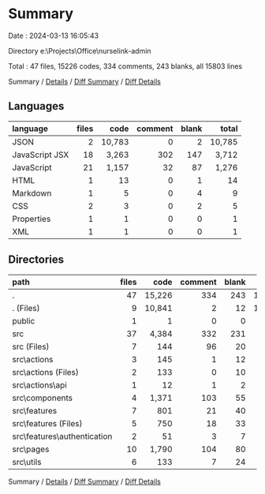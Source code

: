 # Summary

Date : 2024-03-13 16:05:43

Directory e:\\Projects\\Office\\nurselink-admin

Total : 47 files,  15226 codes, 334 comments, 243 blanks, all 15803 lines

Summary / [Details](details.md) / [Diff Summary](diff.md) / [Diff Details](diff-details.md)

## Languages
| language | files | code | comment | blank | total |
| :--- | ---: | ---: | ---: | ---: | ---: |
| JSON | 2 | 10,783 | 0 | 2 | 10,785 |
| JavaScript JSX | 18 | 3,263 | 302 | 147 | 3,712 |
| JavaScript | 21 | 1,157 | 32 | 87 | 1,276 |
| HTML | 1 | 13 | 0 | 1 | 14 |
| Markdown | 1 | 5 | 0 | 4 | 9 |
| CSS | 2 | 3 | 0 | 2 | 5 |
| Properties | 1 | 1 | 0 | 0 | 1 |
| XML | 1 | 1 | 0 | 0 | 1 |

## Directories
| path | files | code | comment | blank | total |
| :--- | ---: | ---: | ---: | ---: | ---: |
| . | 47 | 15,226 | 334 | 243 | 15,803 |
| . (Files) | 9 | 10,841 | 2 | 12 | 10,855 |
| public | 1 | 1 | 0 | 0 | 1 |
| src | 37 | 4,384 | 332 | 231 | 4,947 |
| src (Files) | 7 | 144 | 96 | 20 | 260 |
| src\\actions | 3 | 145 | 1 | 12 | 158 |
| src\\actions (Files) | 2 | 133 | 0 | 10 | 143 |
| src\\actions\\api | 1 | 12 | 1 | 2 | 15 |
| src\\components | 4 | 1,371 | 103 | 55 | 1,529 |
| src\\features | 7 | 801 | 21 | 40 | 862 |
| src\\features (Files) | 5 | 750 | 18 | 33 | 801 |
| src\\features\\authentication | 2 | 51 | 3 | 7 | 61 |
| src\\pages | 10 | 1,790 | 104 | 80 | 1,974 |
| src\\utils | 6 | 133 | 7 | 24 | 164 |

Summary / [Details](details.md) / [Diff Summary](diff.md) / [Diff Details](diff-details.md)